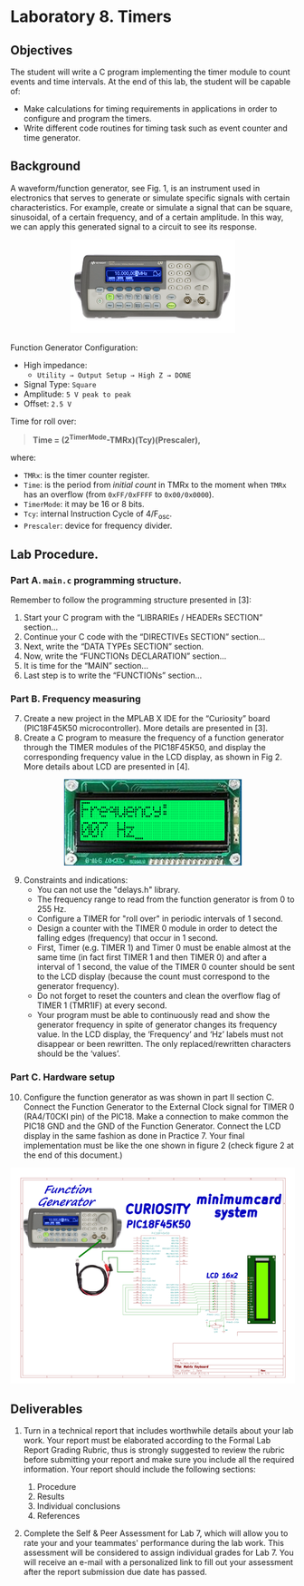 # Laboratory 8. Timers

## Objectives 
The student will write a C program implementing the timer module to count events and time intervals. At the end of this lab, the student will be capable of: 
- Make calculations for timing requirements in applications in order to configure and program the timers.
- Write different code routines for timing task such as event counter and time generator.

## Background
A waveform/function generator, see Fig. 1, is an instrument used in electronics that serves to generate or simulate specific signals with certain characteristics. For example, create or simulate a signal that can be square, sinusoidal, of a certain frequency, and of a certain amplitude. In this way, we can apply this generated signal to a circuit to see its response.

<div align="center">
<img src="img/Picture2.png">
</div>

Function Generator Configuration:
- High impedance: 
    - `Utility → Output Setup → High Z → DONE`
- Signal Type: `Square`
- Amplitude:    `5 V peak to peak`
- Offset:  `2.5 V`

Time for roll over:

> __Time = (2<sup>TimerMode</sup>-TMRx)(Tcy)(Prescaler),__

where:
- `TMRx`: is the timer counter register.
- `Time`: is the period from _initial count_ in TMRx to the moment when `TMRx` has an overflow (from `0xFF/0xFFFF` to `0x00/0x0000`).
- `TimerMode`: it may be 16 or 8 bits.
- `Tcy`: internal Instruction Cycle of 4/F<sub>osc</sub>.
- `Prescaler`: device for frequency divider.

## Lab Procedure. 

### Part A. `main.c` programming structure.
Remember to follow the programming structure presented in [3]:
1.	Start your C program with the “LIBRARIEs / HEADERs SECTION” section… 
2.	Continue your C code with the “DIRECTIVEs SECTION” section… 
3.	Next, write the “DATA TYPEs SECTION” section.
4.	Now, write the “FUNCTIONs DECLARATION” section…
5.	It is time for the “MAIN” section… 
6.	Last step is to write the “FUNCTIONs” section… 

### Part B.	Frequency measuring
7.	Create a new project in the MPLAB X IDE for the “Curiosity” board (PIC18F45K50 microcontroller). More details are presented in [3].
8.	Create a C program to measure the frequency of a function generator through the TIMER modules of the PIC18F45K50, and display the corresponding frequency value in the LCD display, as shown in Fig 2. More details about LCD are presented in [4].

<div align="center">
<img src="img/Picture1.png">
</div>

9.	Constraints and indications:
    - You can not use the "delays.h" library.
    - The frequency range to read from the function generator is from 0 to 255 Hz.
    - Configure a TIMER for "roll over" in periodic intervals of 1 second.
    - Design a counter with the TIMER 0 module in order to detect the falling edges (frequency) that occur in 1 second.
    - First, Timer (e.g. TIMER 1) and Timer 0 must be enable almost at the same time (in fact first TIMER 1 and then TIMER 0) and after a interval of 1 second, the value of the TIMER 0 counter should be sent to the LCD display (because the count must correspond to the generator frequency).
    - Do not forget to reset the counters and clean the overflow flag of TIMER 1 (TMR1IF) at every second.
    - Your program must be able to continuously read and show the generator frequency in spite of generator changes its frequency value. In the LCD display, the ‘Frequency’ and ‘Hz’ labels must not disappear or been rewritten. The only replaced/rewritten characters should be the ‘values’.

### Part C. Hardware setup
10.	Configure the function generator as was shown in part II section C. Connect the Function Generator to the External Clock signal for TIMER 0 (RA4/T0CKI pin) of the PIC18. Make a connection to make common the PIC18 GND and the GND of the Function Generator. Connect the LCD display in the same fashion as done in Practice 7. Your final implementation must be like the one shown in figure 2 (check figure 2 at the end of this document.)

<div align="center">
<img src="img/Picture3.png">
</div>

## Deliverables
1. Turn in a technical report that includes worthwhile details about your lab work. Your report must be elaborated according to the Formal Lab Report Grading Rubric, thus is strongly suggested to review the rubric before submitting your report and make sure you include all the required information. Your report should include the following sections:

    1. Procedure
    2. Results
    3. Individual conclusions
    4. References

2. Complete the Self & Peer Assessment for Lab 7, which will allow you to rate your and your teammates' performance during the lab work. This assessment will be considered to assign individual grades for Lab 7. You will receive an e-mail with a personalized link to fill out your assessment after the report submission due date has passed.

